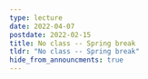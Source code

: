 ```yaml
---
type: lecture
date: 2022-04-07
postdate: 2022-02-15
title: No class -- Spring break
tldr: "No class -- Spring break"
hide_from_announcments: true
---
```

